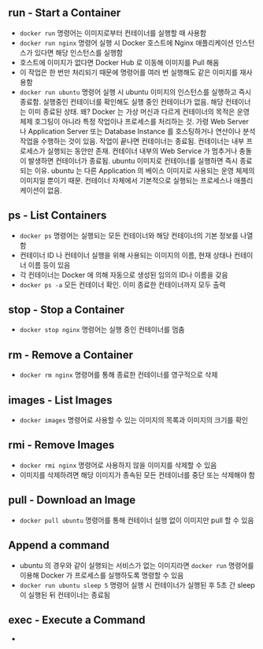 ## run - Start a Container
- `docker run` 명령어는 이미지로부터 컨테이너를 실행할 때 사용함
- `docker run nginx` 명령어 실행 시 Docker 호스트에 Nginx 애플리케이션 인스턴스가 있다면 해당 인스턴스를 실행함
- 호스트에 이미지가 없다면 Docker Hub 로 이동해 이미지를 Pull 해옴
- 이 작업은 한 번만 처리되기 때문에 명령어를 여러 번 실행해도 같은 이미지를 재사용함
- `docker run ubuntu` 명령어 실행 시 ubuntu 이미지의 인스턴스를 실행하고 즉시 종료함. 실행중인 컨테이너를 확인해도 실행 중인 컨테이너가 없음. 해당 컨테이너는 이미 종료된 상태. 왜? Docker 는 가상 머신과 다르게 컨테이너의 목적은 운영 체제 호그팅이 아니라 특정 작업이나 프로세스를 처리하는 것. 가령 Web Server 나 Application Server 또는 Database Instance 를 호스팅하거나 연산이나 분석 작업을 수행하는 것이 있음. 작업이 끝나면 컨테이너는 종료됨. 컨테이너는 내부 프로세스가 실행되는 동안만 존재. 컨테이너 내부의 Web Service 가 멈추거나 충돌이 발생하면 컨테이너가 종료됨. ubuntu 이미지로 컨테이너를 실행하면 즉시 종료되는 이유. ubuntu 는 다른 Application 의 베이스 이미지로 사용되는 운영 체제의 이미지일 뿐이기 때문. 컨테이너 자체에서 기본적으로 실행되는 프로세스나 애플리케이션이 없음.

## ps - List Containers
- `docker ps` 명령어는 실행되는 모든 컨테이너와 해당 컨테이너의 기본 정보를 나열함
- 컨테이너 ID 나 컨테이너 실행을 위해 사용되는 이미지의 이름, 현재 상태나 컨테이너 이름 등이 있음
- 각 컨테이너는 Docker 에 의해 자동으로 생성된 임의의 ID나 이름을 갖음
- `docker ps -a` 모든 컨테이너 확인. 이미 종료한 컨테이너까지 모두 출력

## stop - Stop a Container
- `docker stop nginx` 명령어는 실행 중인 컨테이너를 멈춤

## rm - Remove a Container
- `docker rm nginx` 명령어를 통해 종료한 컨테이너를 영구적으로 삭제

## images - List Images
- `docker images` 명령어로 사용할 수 있는 이미지의 목록과 이미지의 크기를 확인

## rmi - Remove Images
- `docker rmi nginx` 명령어로 사용하지 않을 이미지를 삭제할 수 있음
- 이미지를 삭제하려면 해당 이미지가 종속된 모든 컨테이너를 중단 또는 삭제해야 함

## pull - Download an Image
- `docker pull ubuntu` 명령어를 통해 컨테이너 실행 없이 이미지만 pull 할 수 있음

## Append a command
- ubuntu 의 경우와 같이 실행되는 서비스가 없는 이미지라면 `docker run` 명령어를 이용해 Docker 가 프로세스를 실행하도록 명령할 수 있음
- `docker run ubuntu sleep 5` 명령어 실행 시 컨테이너가 실행된 후 5초 간 sleep 이 실행된 뒤 컨테이너는 종료됨

## exec - Execute a Command
- 

